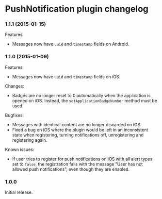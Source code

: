 # PushNotification plugin changelog

### 1.1.1 (2015-01-15)

Features:
- Messages now have `uuid` and `timestamp` fields on Android.

### 1.1.0 (2015-01-09)

Features:
- Messages now have `uuid` and `timestamp` fields on iOS.

Changes:
- Badges are no longer reset to 0 automatically when the application is opened on iOS. Instead, the `setApplicationBadgeNumber` method must be used.

Bugfixes:
- Messages with identical content are no longer discarded on iOS.
- Fixed a bug on iOS where the plugin would be left in an inconsistent state when registering, turning notifications off, unregistering and registering again.

Known issues:
- If user tries to register for push notifications on iOS with all alert types set to `false`, the registration fails with the message "User has not allowed push notifications", even though they are enabled.

### 1.0.0

Initial release.
